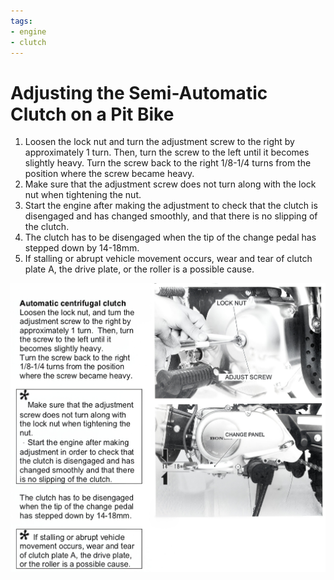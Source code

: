 ```yaml
---
tags:
- engine
- clutch
---
```


# Adjusting the Semi-Automatic Clutch on a Pit Bike

1. Loosen the lock nut and turn the adjustment screw to the right by approximately 1 turn. Then, turn the screw to the left until it becomes slightly heavy. Turn the screw back to the right 1/8-1/4 turns from the position where the screw became heavy.
2. Make sure that the adjustment screw does not turn along with the lock nut when tightening the nut.
3. Start the engine after making the adjustment to check that the clutch is disengaged and has changed smoothly, and that there is no slipping of the clutch.
4. The clutch has to be disengaged when the tip of the change pedal has stepped down by 14-18mm.
5. If stalling or abrupt vehicle movement occurs, wear and tear of clutch plate A, the drive plate, or the roller is a possible cause.

![Semi Auto Clutch Adjustment](../../../static/img/semi-auto-clutch-adjustment.jpg "Semi Auto Clutch Adjustment")
